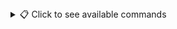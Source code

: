 
<!-- commands_button -->
<details>
<summary>📋 Click to see available commands</summary>

### 🤖 PR Command List

| Command               | Description                                          |
|-----------------------|------------------------------------------------------|
| `/[prefix] summarize` | Generates a concise summary of the current PR changes |
| `/[prefix] review  `  | Review current PR                                    |
    
     

</details>
<!-- commands_button -->